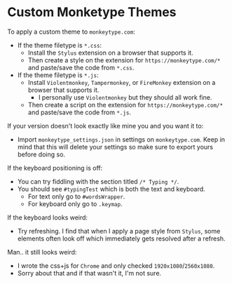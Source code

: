 # Custom Monketype Themes

To apply a custom theme to ```monkeytype.com```:
- If the theme filetype is ```*.css```:
	- Install the ```Stylus``` extension on a browser that supports it.
	- Then create a style on the extension for ```https://monkeytype.com/*``` and paste/save the code from ```*.css```.
- If the theme filetype is ```*.js```:
	- Install ```Violentmonkey```, ```Tampermonkey```, or ```FireMonkey``` extension on a browser that supports it.
		- I personally use ```Violentmonkey``` but they should all work fine.
	- Then create a script on the extension for ```https://monkeytype.com/*``` and paste/save the code from ```*.js```.

If your version doesn't look exactly like mine you and you want it to:
- Import ```monkeytype_settings.json``` in settings on ```monkeytype.com```. Keep in mind that this will delete your settings so make sure to export yours before doing so.

If the keyboard positioning is off:
- You can try fiddling with the section titled ```/* Typing */```.
- You should see ```#typingTest``` which is both the text and keyboard.
	- For text only go to ```#wordsWrapper```.
	- For keyboard only go to ```.keymap```.

If the keyboard looks weird:
- Try refreshing. I find that when I apply a page style from ```Stylus```, some elements often look off which immediately gets resolved after a refresh.

Man.. it still looks weird:
- I wrote the css+js for ```Chrome``` and only checked ```1920x1080```/```2560x1080```.
- Sorry about that and if that wasn't it, I'm not sure.
